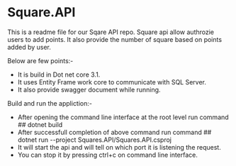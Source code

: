 # Square.API

This is a readme file for our Sqare API repo. Square api allow authrozie users to add points. It also provide the number of square based on points added by user.

Below are few points:-
* It is build in Dot net core 3.1.
* It uses Entity Frame work core to communicate with SQL Server.
* It also provide swagger document while running.

Build and run the appliction:-
* After opening the command line interface at the root level run command ## dotnet build
* After successfull completion of above command run command ## dotnet run --project Squares.API/Squares.API.csproj
* It will start the api and will tell on which port it is listening the request.
* You can stop it by pressing ctrl+c on command line interface.